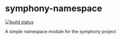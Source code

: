 <!-- saved from url=(0072)https://raw.github.com/MattiasFestin/symphony-namespace/master/README.md -->
symphony-namespace
==================

[![build status](https://travis-ci.org/MattiasFestin/symphony-namespace.png)](https://travis-ci.org/MattiasFestin/symphony-namespace)

A simple namespace module for the symphony project
</pre></body></html>
